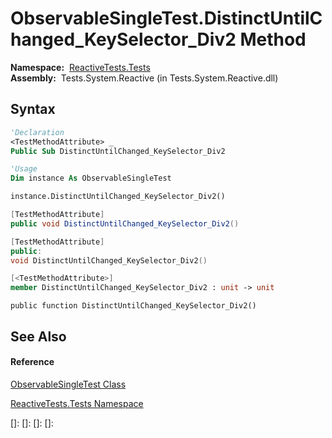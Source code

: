 # ObservableSingleTest.DistinctUntilChanged\_KeySelector\_Div2 Method

**Namespace:**  [ReactiveTests.Tests](ReactiveTests.Tests\ReactiveTests.Tests.md)  
**Assembly:**  Tests.System.Reactive (in Tests.System.Reactive.dll)

## Syntax

```vb
'Declaration
<TestMethodAttribute> _
Public Sub DistinctUntilChanged_KeySelector_Div2
```

```vb
'Usage
Dim instance As ObservableSingleTest

instance.DistinctUntilChanged_KeySelector_Div2()
```

```csharp
[TestMethodAttribute]
public void DistinctUntilChanged_KeySelector_Div2()
```

```c++
[TestMethodAttribute]
public:
void DistinctUntilChanged_KeySelector_Div2()
```

```fsharp
[<TestMethodAttribute>]
member DistinctUntilChanged_KeySelector_Div2 : unit -> unit 
```

```jscript
public function DistinctUntilChanged_KeySelector_Div2()
```

## See Also

#### Reference

[ObservableSingleTest Class](ObservableSingleTest\ObservableSingleTest.md)

[ReactiveTests.Tests Namespace](ReactiveTests.Tests\ReactiveTests.Tests.md)

[]: 
[]: 
[]: 
[]: 